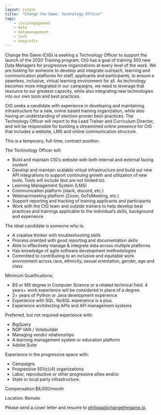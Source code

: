 ```yaml
---
layout: single
title:  "Change the Game: Technology Officer"
tags: 
    - civicengagement
    - data
    - datamanagement
    - tech
    - nonprofit
---
```

Change the Game (CtG) is seeking a Technology Officer to support the launch of the 2020 Training program. CtG has a goal of training 300 new Data Managers for progressive organizations at every level of the work. We are looking for someone to develop and integrate outreach, learning and communication platforms for staff, applicants and participants, to ensure a seamless, inclusive, virtual learning environment for all. As technology becomes more integrated in our campaigns, we need to leverage that resource to our greatest capacity, while also integrating new technologies into our own tools and best practices.

CtG seeks a candidate with experience in developing and maintaining infrastructure for a new, online based training organization, while also having an understanding of election-proven best-practices. The Technology Officer will report to the Lead Trainer and Curriculum Director, and will be responsible for building a streamlined online presence for CtG that includes a website, LMS and online communication structure.

This is a temporary, full-time, contract position.

The Technology Officer will:
* Build and maintain CtG’s website with both internal and
external facing content
* Develop and maintain scalable virtual infrastructure and build out new API integrations to support continuing growth and utilization of new tools. Tools will include (but are not limited to):
* Learning Management System (LMS)
* Communication platform (slack, discord, etc.)
* Webinar/meeting platform (Zoom, GoToMeeting, etc.)
* Support reporting and tracking of training applicants and participants
* Work with the CtG team and outside trainers to help develop best practices and trainings applicable to the individual’s skills, background and experience

The ideal candidate is someone who is:
* A creative thinker with troubleshooting skills
* Process oriented with good reporting and documentation skills
* Able to effectively manage & integrate data across multiple platforms
* Has knowledge of agile software development methodologies
* Committed to contributing to an inclusive and equitable work environment across race, ethnicity, sexual orientation, gender, age and class

Minimum Qualifications:
* BS or MS degree in Computer Science or a related technical field. 4 years+ work experience will be considered in place of a degree.
* 2+ years of Python or Java development experience
* Experience with SQL. NoSQL experience is a plus.
* Experience architecting APIs and API management systems

Preferred, but not required experience with:
* BigQuery
* NGP VAN / Votebuilder
* Managing vendor relationships
* A learning management system or education platform
* Adobe Suite

Experience in the progressive space with:
* Campaigns
* Progressive 501(c)(4) organizations
* Labor, reproductive or other progressive allies and/or
* State or local party infrastructure.


Compensation:$8,000/month

Location: Remote

Please send a cover letter and resume to philippa@changethegame.io.
